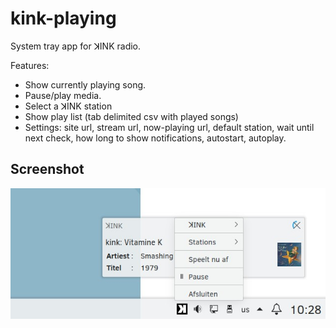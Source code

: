 # kink-playing
System tray app for ꓘINK radio.

Features:

* Show currently playing song.
* Pause/play media.
* Select a ꓘINK station
* Show play list (tab delimited csv with played songs)
* Settings: site url, stream url, now-playing url, default station, wait until next check, how long to show notifications, autostart, autoplay.

## Screenshot
![System Tray Screenshot](usr/lib/kink-playing/screenshot.jpg)
